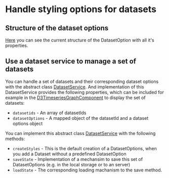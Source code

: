 # Handle styling options for datasets

## Structure of the dataset options

[Here](../../classes/DatasetOptions.html) you can see the current structure of the DatasetOption with all it's properties.

## Use a dataset service to manage a set of datasets

You can handle a set of datasets and their corresponding dataset options with the abstract class [DatasetService](../../classes/DatasetService.html). And implementation of this DatasetService provides the following properties, which can be included for example in the [D3TimeseriesGraphComponent](../../components/D3TimeseriesGraphComponent.html) to display the set of datasets:

- `datasetids` - An array of datasetIds
- `datasetOptions` - A mapped object of the datasetId and a dataset options object

You can implement this abstract class [DatasetService](../../classes/DatasetService.html) with the following methods:

- `createStyles` - This is the default creation of a DatasetOptions, when you add a Dataset without a predefined DatasetOption
- `saveState` - Implementation of a mechansim to save this set of DatasetOptions (e.g. in the local storage or to an server)
- `loadState` - The corresponding loading machanism to the save method.
